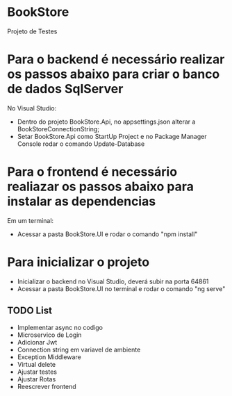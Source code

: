 # BookStore

Projeto de Testes

# Para o backend é necessário realizar os passos abaixo para criar o banco de dados SqlServer

No Visual Studio:
* Dentro do projeto BookStore.Api, no appsettings.json alterar a BookStoreConnectionString;
* Setar BookStore.Api como StartUp Project e no Package Manager Console rodar o comando Update-Database

# Para o frontend é necessário realiazar os passos abaixo para instalar as dependencias

Em um terminal:
* Acessar a pasta BookStore.UI e rodar o comando "npm install"	

# Para inicializar o projeto

* Inicializar o backend no Visual Studio, deverá subir na porta 64861
* Acessar a pasta BookStore.UI no terminal e rodar o comando "ng serve"

## TODO List

* Implementar async no codigo
* Microservico de Login
* Adicionar Jwt
* Connection string em variavel de ambiente
* Exception Middleware
* Virtual delete
* Ajustar testes
* Ajustar Rotas
* Reescrever frontend